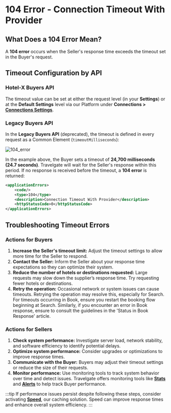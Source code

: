 ﻿---
sidebar_position: 5
---

# 104 Error - Connection Timeout With Provider

## What Does a 104 Error Mean?
A **104 error** occurs when the Seller's response time exceeds the timeout set in the Buyer's request.

## Timeout Configuration by API

### Hotel-X Buyers API
The timeout value can be set at either the request level (in your **Settings**) or at the **Default Settings** level via our Platform under **Connections > [Connections Settings](kb\platform\app-features\connections\api-settings)**.

### Legacy Buyers API
In the **Legacy Buyers API** (deprecated), the timeout is defined in every request as a Common Element (`timeoutMilliseconds`):

![104_error](https://storage.travelgate.com/kbase/104_error.jpg)

In the example above, the Buyer sets a timeout of **24,700 milliseconds (24.7 seconds)**. Travelgate will wait for the Seller's response within this period. If no response is received before the timeout, a **104 error** is returned:

```xml
<applicationErrors>
    <code/>
    <type>104</type>
    <description>Connection Timeout With Provider</description>
    <httpStatusCode>0</httpStatusCode>
</applicationErrors>
```

## Troubleshooting Timeout Errors

### Actions for Buyers
1. **Increase the Seller's timeout limit:** Adjust the timeout settings to allow more time for the Seller to respond.
2. **Contact the Seller:** Inform the Seller about your response time expectations so they can optimize their system.
3. **Reduce the number of hotels or destinations requested:** Large requests may slow down the supplier’s response time. Try requesting fewer hotels or destinations.
4. **Retry the operation:** Occasional network or system issues can cause timeouts. Retrying the operation may resolve this, especially for Search. For timeouts occurring in Book, ensure you restart the booking flow beginning at Search. Similarly, if you encounter an error in Book response, ensure to consult the guidelines in the 'Status in Book Response' article.

### Actions for Sellers
1. **Check system performance:** Investigate server load, network stability, and software efficiency to identify potential delays.
2. **Optimize system performance:** Consider upgrades or optimizations to improve response times.
3. **Communicate with the Buyer:** Buyers may adjust their timeout settings or reduce the size of their requests.
4. **Monitor performance:** Use monitoring tools to track system behavior over time and detect issues. Travelgate offers monitoring tools like **[Stats](/kb/platform/app-features/monitoring-tools/stats/stats-details)** and **[Alerts](/kb/platform/app-features/monitoring-tools/alerts/alerts-details)** to help track Buyer performance.

:::tip
If performance issues persist despite following these steps, consider activating **[Speed](/kb/platform/app-features/smart-traffic/speed/speed-details)**, our caching solution. Speed can improve response times and enhance overall system efficiency.
:::
